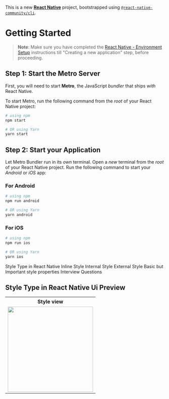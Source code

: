This is a new [**React Native**](https://reactnative.dev) project, bootstrapped using [`@react-native-community/cli`](https://github.com/react-native-community/cli).

# Getting Started

>**Note**: Make sure you have completed the [React Native - Environment Setup](https://reactnative.dev/docs/environment-setup) instructions till "Creating a new application" step, before proceeding.

## Step 1: Start the Metro Server

First, you will need to start **Metro**, the JavaScript _bundler_ that ships _with_ React Native.

To start Metro, run the following command from the _root_ of your React Native project:

```bash
# using npm
npm start

# OR using Yarn
yarn start
```

## Step 2: Start your Application

Let Metro Bundler run in its _own_ terminal. Open a _new_ terminal from the _root_ of your React Native project. Run the following command to start your _Android_ or _iOS_ app:

### For Android

```bash
# using npm
npm run android

# OR using Yarn
yarn android
```

### For iOS

```bash
# using npm
npm run ios

# OR using Yarn
yarn ios
```



Style Type in React Native
Inline Style
Internal Style
External Style
Basic but Important style properties
Interview Questions



##  Style Type in React Native Ui Preview



<table>
  
  
<tr>                    
   
   <th>Style view</th>

</tr>
  
  
  
  
<tr>

<td>

<img src="https://github.com/mdsomad/React_Native_Learn-/assets/103892160/294d890f-d4e2-4eb7-969b-df19c24e1737" width="270"/>

</td>



</table>



